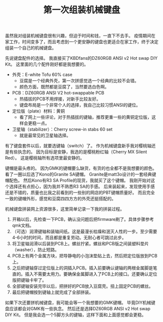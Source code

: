 ﻿---
layout: post
title: 第一次组装机械键盘
---

虽然我对组装机械键盘很有兴趣，但迫于时间和钱，一直下不去手。
疫情期间在家工作，时间变多了，而且考虑到一个更安静的键盘也更适合在家工作，终于决定组装一个自己的机械键盘。

先说键盘配件的选择。
我直接买了KBDfans的DZ60RGB ANSI v2 Hot swap DIY Kit。
这里面的几个配件刚好都是我想要的。

- 外壳：E-white Tofu 60% case
  - 豆腐是一个经典外壳，第一次拼感觉选一个经典的比较不会错。
  - 颜色方面，既然都是豆腐了，当然要选白色啊。
- PCB：DZ60RGB ANSI V2 hot-swappable PCB
  - 热插拔的PCB不用焊接，对新手比较友好。
  - 键盘布局是一个非常个人的选择，我自己比较习惯ANSI的键位。
- 定位版（plate）材料：黄铜
  - 看了网上一些评论，对于热插拔的键轴，推荐更重一些的黄铜定位版，这样会更稳一点。
- 卫星轴（stabilizer）：Cherry screw-in stabs 60 set
  - 就是最常见的卫星轴选择。

有了键盘套件以后，就要选键轴（switch）了。
作为机械键盘新手我对樱桃轴还是有些执念的。
因为目标是安静，我选的是樱桃粉红轴（Cherry MX Silent Red）。
这是樱桃轴所有选项里最安静的。

键帽是最头疼的。
因为GMK的键帽要么缺货，有货的也全都不是我想要的颜色。
看了一圈以后选了Kono的Granite SA键帽。
Granite是matt3o设计的一套经典键帽配色。
然后Kono有R3 SA Profile的现货，我就买了这个键帽。
我刚开始对这个选择还有点担心，因为我并不熟悉R3 SA的手感。
后来装起来，发现使用手感还是不错的，质量也比我之前看到的一些别的网店的PBT键帽质量好。
而且完全一致的键帽外形，感觉和豆腐四四方方的外壳还挺搭配的。

机械键盘拼装网上资源很多，这里简单记录一下我的拼装过程。

1. 开箱以后，先检查一下PCB，确认没问题后把firmware刷了。具体步骤参考qmk文档。
2. （可选）润滑键轴和装轴间纸。这是最漫长枯燥和泯灭人性的一步。至少需要4-6小时的时间，而且都是重复劳动。无耐心者可跳过此步。
3. 将卫星轴润滑以后装到PCB上。螺丝拧紧。螺丝和PCB版之间装塑料垫片（washer），防止短路。
4. PCB上有两个金属方块，把导静电的小泡沫垫贴上去，然后把定位版放到PCB上。
5. 之后把键轴穿过定位版上的洞插入PCB。插入前要确认键轴的两根金属脚是笔直的。插入不需要太用力。要确保金属脚进入了PCB上的接口。还要确认定位版把键轴卡牢了。
6. 全部键轴安装完毕以后，把拼好的PCB放入豆腐壳。扭上固定PCB的螺丝。
7. 最后把键帽按到键轴上就完成了全部拼装。

如果下次还要拼机械键盘，我可能会等一个我想要的GMK键帽。
毕竟DIY机械键盘应该都会对GMK有一些执念。
然后还是选择DZ60RGB ANSI v2 Hot swap DIY Kit。
但是我会选一个5脚方头的键轴，这样下面和上面感觉都会更稳。
